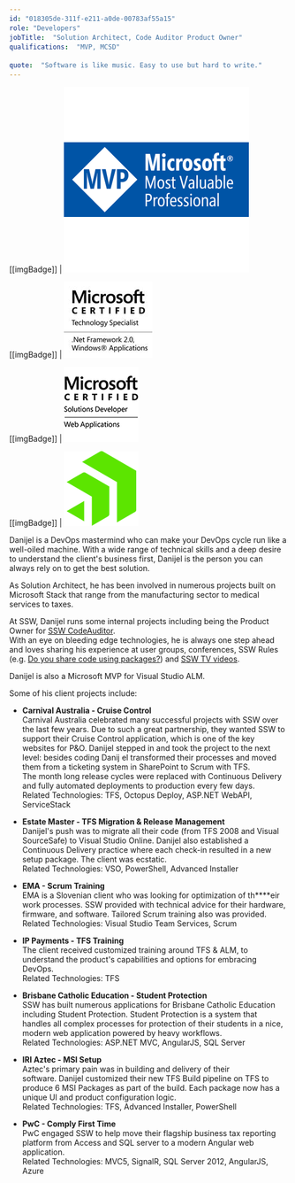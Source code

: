 ```yaml
---
id: "018305de-311f-e211-a0de-00783af55a15"
role: "Developers"
jobTitle:  "Solution Architect, Code Auditor Product Owner"
qualifications:  "MVP, MCSD"

quote:  "Software is like music. Easy to use but hard to write."
---
```


   
[[imgBadge]]
| ![MVP](../badges/Certification-microsoft-mvp.png)

[[imgBadge]]
| ![MCTS_2013(rgb)_NETFX.jpg](./Images/Bio/MCTS_2013(rgb)_NETFX.jpg)

[[imgBadge]]
| ![Web App](../badges/Certification-microsoft-developer-webapps.png)

[[imgBadge]]
| ![Sitefinity](../badges/Developer-sitefinity.png)

Danijel is a DevOps mastermind who can make your DevOps cycle run like a well-oiled machine. With a wide range of technical skills and a deep desire to understand the client's business first, Danijel is the person you can always rely on to get the best solution.

As Solution Architect, he has been involved in numerous projects built on Microsoft Stack that range from the manufacturing sector to medical services to taxes.

At SSW, Danijel runs some internal projects including being the Product Owner for [SSW CodeAuditor](https://codeauditor.com/).   
With an eye on bleeding edge technologies, he is always one step ahead and loves sharing his experience at user groups, conferences, SSW Rules (e.g. [Do you share code using packages?](https://ssw.com.au/rules/share-code-using-packages)) and [SSW TV videos](https://tv.ssw.com/tag/danijel-malik).  

Danijel is also a Microsoft MVP for Visual Studio ALM. 

Some of his client projects include:  

* **Carnival Australia - Cruise Control**  
Carnival Australia celebrated many successful projects with SSW over the last few years. Due to such a great partnership, they wanted SSW to support their Cruise Control application, which is one of the key websites for P&O. Danijel stepped in and took the project to the next level: besides coding Danij el transformed their processes and moved them from a ticketing system in SharePoint to Scrum with TFS. The month long release cycles were replaced with Continuous Delivery and fully automated deployments to production every few days.  
Related Technologies: TFS, Octopus Deploy, ASP.NET WebAPI, ServiceStack

* **Estate Master - TFS Migration & Release Management**  
Danijel's push was to migrate all their code (from TFS 2008 and Visual SourceSafe) to Visual Studio Online. Danijel also established a Continuous Delivery practice where each check-in resulted in a new setup package. The client was ecstatic.  
Related Technologies: VSO, PowerShell, Advanced Installer 

* **EMA - Scrum Training**  
EMA is a Slovenian client who was looking for optimization of th****eir work processes. SSW provided with technical advice for their hardware, firmware, and software. Tailored Scrum training also was provided.  
Related Technologies: Visual Studio Team Services, Scrum 

* **IP Payments - TFS Training**  
The client received customized training around TFS & ALM, to understand the product's capabilities and options for embracing DevOps.  
Related Technologies: TFS

* **Brisbane Catholic Education - Student Protection**  
SSW has built numerous applications for Brisbane Catholic Education including Student Protection. Student Protection is a system that handles all complex processes for protection of their students in a nice, modern web application powered by heavy workflows.  
Related Technologies: ASP.NET MVC, AngularJS, SQL Server

* **IRI Aztec - MSI Setup**  
Aztec's primary pain was in building and delivery of their software. Danijel customized their new TFS Build pipeline on TFS to produce 6 MSI Packages as part of the build. Each package now has a unique UI and product configuration logic.  
Related Technologies: TFS, Advanced Installer, PowerShell

* **PwC - Comply First Time**  
PwC engaged SSW to help move their flagship business tax reporting platform from Access and SQL server to a modern Angular web application.  
Related Technologies: MVC5, SignalR, SQL Server 2012, AngularJS, Azure 
